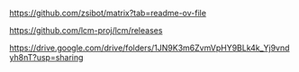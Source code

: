 https://github.com/zsibot/matrix?tab=readme-ov-file

https://github.com/lcm-proj/lcm/releases

https://drive.google.com/drive/folders/1JN9K3m6ZvmVpHY9BLk4k_Yj9vndyh8nT?usp=sharing

